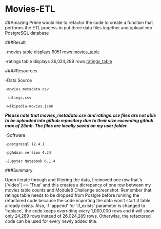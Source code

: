 # Movies-ETL

##Amazing Prime would like to refactor the code to create a function that performs the ETL process to put three data files together and upload into PostgreSQL database

###Result

-movies table displays 6051 rows 
[movies_table](https://github.com/Yunaka1269/Movies-ETL/blob/main/Resources/movies_query.PNG)

-ratings table displays 26,024,289 rows 
[ratings_table](https://github.com/Yunaka1269/Movies-ETL/blob/main/Resources/ratings_query.PNG)

####Resources

-Data Source

	-movies_metadata.csv
	
	-ratings.csv
	
	-wikipedia-movies.json

___**Please note that movies_metadata.csv and ratings.csv files are not able to be uploaded into github repository due to their size exceeding github max of 25mb. The files are locally saved on my user folder.**___

-Software

	-postgresql 12.4.1
	
	-pgAdmin version 4.24

	-Jupyter Notebook 6.1.4
  
###Summary

Upon iterate through and filtering the data, I removed one row that's ['video'] == 'True' and this creates a dicrepancy of one row between my movies table counts and Module8 Challenge screenshot. Remember that ratings table needs to be dropped from Postgre before running the refactored code because the code importing the data won't start if table already exists. Also, if 'append' for 'if_exists' parameter is changed to 'replace', the code keeps overriding every 1,000,000 rows and it will show only 24,289 rows instead of 26,024,289 rows. Otherwise, the refactored code can be used for every newly added title.
